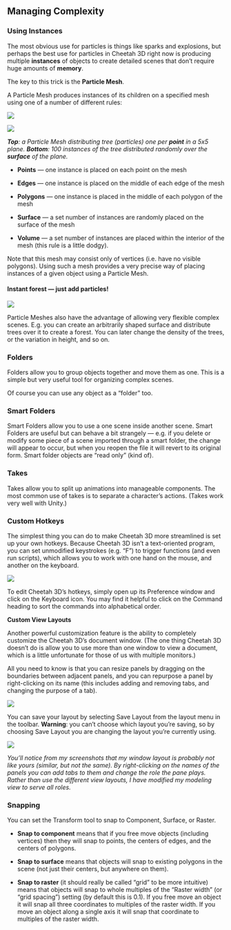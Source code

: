 ## Managing Complexity

### Using Instances

The most obvious use for particles is things like sparks and explosions, but perhaps the best use for particles in Cheetah 3D right now is producing multiple **instances** of objects to create detailed scenes that don’t require huge amounts of **memory**.

The key to this trick is the **Particle Mesh**.

A Particle Mesh produces instances of its children on a specified mesh using one of a number of different rules:

![](pastedGraphic-4-1.jpg)

![](pastedGraphic-5.jpg)

_**Top**: a Particle Mesh distributing tree (particles) one per **point** in a 5x5 plane. **Bottom**: 100 instances of the tree distributed randomly over the **surface** of the plane._

- **Points** — one instance is placed on each point on the mesh

- **Edges** — one instance is placed on the middle of each edge of the mesh

- **Polygons** — one instance is placed in the middle of each polygon of the mesh

- **Surface** — a set number of instances are randomly placed on the surface of the mesh

- **Volume** — a set number of instances are placed within the interior of the mesh (this rule is a little dodgy).

Note that this mesh may consist only of vertices (i.e. have no visible polygons). Using such a mesh provides a very precise way of placing instances of a given object using a Particle Mesh.

#### Instant forest — just add particles!

![](pastedGraphic-6.jpg)

Particle Meshes also have the advantage of allowing very flexible complex scenes. E.g. you can create an arbitrarily shaped surface and distribute trees over it to create a forest. You can later change the density of the trees, or the variation in height, and so on.

### Folders

Folders allow you to group objects together and move them as one. This is a simple but very useful tool for organizing complex scenes.

Of course you can use any object as a “folder” too.

### Smart Folders

Smart Folders allow you to use a one scene inside another scene. Smart Folders are useful but can behave a bit strangely — e.g. if you delete or modify some piece of a scene imported through a smart folder, the change will appear to occur, but when you reopen the file it will revert to its original form. Smart folder objects are “read only” (kind of).

### Takes

Takes allow you to split up animations into manageable components. The most common use of takes is to separate a character’s actions. (Takes work very well with Unity.)

### Custom Hotkeys

The simplest thing you can do to make Cheetah 3D more streamlined is set up your own hotkeys. Because Cheetah 3D isn’t a text-oriented program, you can set unmodified keystrokes (e.g. “F”) to trigger functions (and even run scripts), which allows you to work with one hand on the mouse, and another on the keyboard.

![](pastedGraphic-7.jpg)

To edit Cheetah 3D’s hotkeys, simply open up its Preference window and click on the Keyboard icon. You may find it helpful to click on the Command heading to sort the commands into alphabetical order.

**Custom View Layouts**

Another powerful customization feature is the ability to completely customize the Cheetah 3D’s document window. (The one thing Cheetah 3D doesn’t do is allow you to use more than one window to view a document, which is a little unfortunate for those of us with multiple monitors.)

All you need to know is that you can resize panels by dragging on the boundaries between adjacent panels, and you can repurpose a panel by right-clicking on its name (this includes adding and removing tabs, and changing the purpose of a tab).

![](pastedGraphic-8.jpg)

You can save your layout by selecting Save Layout from the layout menu in the toolbar. **Warning**: you can’t choose which layout you’re saving, so by choosing Save Layout you are changing the layout you’re currently using.

![](pastedGraphic-9.jpg)

*You’ll notice from my screenshots that my window layout is probably not like yours (similar, but not the same). By right-clicking on the names of the panels you can add tabs to them and change the role the pane plays. Rather than use the different view layouts, I have modified my modeling view to serve all roles.*

### Snapping

You can set the Transform tool to snap to Component, Surface, or Raster. 

- **Snap to component** means that if you free move objects (including vertices) then they will snap to points, the centers of edges, and the centers of polygons.

- **Snap to surface** means that objects will snap to existing polygons in the scene (not just their centers, but anywhere on them).

- **Snap to raster** (it should really be called “grid” to be more intuitive) means that objects will snap to whole multiples of the “Raster width” (or “grid spacing”) setting (by default this is 0.1). If you free move an object it will snap all three coordinates to multiples of the raster width. If you move an object along a single axis it will snap that coordinate to multiples of the raster width.

